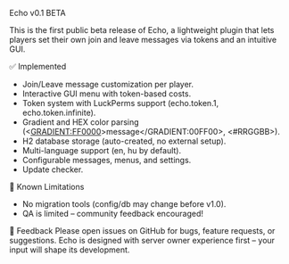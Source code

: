 Echo v0.1 BETA

This is the first public beta release of Echo, a lightweight plugin that lets players set their own join and leave messages via tokens and an intuitive GUI.

✅ Implemented
 - Join/Leave message customization per player.
 - Interactive GUI menu with token-based costs.
 - Token system with LuckPerms support (echo.token.1, echo.token.infinite).
 - Gradient and HEX color parsing (<<GRADIENT:FF0000>>message</GRADIENT:00FF00>, <#RRGGBB>).
 - H2 database storage (auto-created, no external setup).
 - Multi-language support (en, hu by default).
 - Configurable messages, menus, and settings.
 - Update checker.

🔎 Known Limitations
 - No migration tools (config/db may change before v1.0).
 - QA is limited – community feedback encouraged!

📢 Feedback
Please open issues on GitHub for bugs, feature requests, or suggestions.
Echo is designed with server owner experience first – your input will shape its development.

